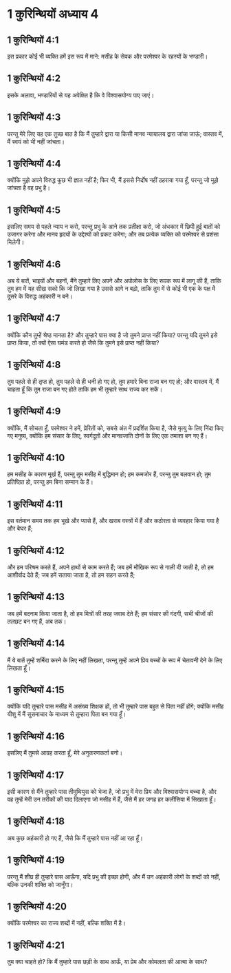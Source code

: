 # 1 कुरिन्थियों अध्याय 4

## 1 कुरिन्थियों 4:1

इस प्रकार कोई भी व्यक्ति हमें इस रूप में माने: मसीह के सेवक और परमेश्वर के रहस्यों के भण्डारी।

## 1 कुरिन्थियों 4:2

इसके अलावा, भण्डारियों से यह अपेक्षित है कि वे विश्वासयोग्य पाए जाएं।

## 1 कुरिन्थियों 4:3

परन्तु मेरे लिए यह एक तुच्छ बात है कि मैं तुम्हारे द्वारा या किसी मानव न्यायालय द्वारा जांचा जाऊं; वास्तव में, मैं स्वयं को भी नहीं जांचता।

## 1 कुरिन्थियों 4:4

क्योंकि मुझे अपने विरुद्ध कुछ भी ज्ञात नहीं है; फिर भी, मैं इससे निर्दोष नहीं ठहराया गया हूँ, परन्तु जो मुझे जांचता है वह प्रभु है।

## 1 कुरिन्थियों 4:5

इसलिए समय से पहले न्याय न करो, परन्तु प्रभु के आने तक प्रतीक्षा करो, जो अंधकार में छिपी हुई बातों को उजागर करेगा और मानव हृदयों के उद्देश्यों को प्रकट करेगा; और तब प्रत्येक व्यक्ति को परमेश्वर से प्रशंसा मिलेगी।

## 1 कुरिन्थियों 4:6

अब ये बातें, भाइयों और बहनों, मैंने तुम्हारे लिए अपने और अपोलोस के लिए रूपक रूप में लागू की हैं, ताकि तुम हम में यह सीख सको कि जो लिखा गया है उससे आगे न बढ़ो, ताकि तुम में से कोई भी एक के पक्ष में दूसरे के विरुद्ध अहंकारी न बने।

## 1 कुरिन्थियों 4:7

क्योंकि कौन तुम्हें श्रेष्ठ मानता है? और तुम्हारे पास क्या है जो तुमने प्राप्त नहीं किया? परन्तु यदि तुमने इसे प्राप्त किया, तो क्यों ऐसा घमंड करते हो जैसे कि तुमने इसे प्राप्त नहीं किया?

## 1 कुरिन्थियों 4:8

तुम पहले से ही तृप्त हो, तुम पहले से ही धनी हो गए हो, तुम हमारे बिना राजा बन गए हो; और वास्तव में, मैं चाहता हूँ कि तुम राजा बन गए होते ताकि हम भी तुम्हारे साथ राज्य कर सकें।

## 1 कुरिन्थियों 4:9

क्योंकि, मैं सोचता हूँ, परमेश्वर ने हमें, प्रेरितों को, सबसे अंत में प्रदर्शित किया है, जैसे मृत्यु के लिए निंदा किए गए मनुष्य, क्योंकि हम संसार के लिए, स्वर्गदूतों और मानवजाति दोनों के लिए एक तमाशा बन गए हैं।

## 1 कुरिन्थियों 4:10

हम मसीह के कारण मूर्ख हैं, परन्तु तुम मसीह में बुद्धिमान हो; हम कमजोर हैं, परन्तु तुम बलवान हो; तुम प्रतिष्ठित हो, परन्तु हम बिना सम्मान के हैं।

## 1 कुरिन्थियों 4:11

इस वर्तमान समय तक हम भूखे और प्यासे हैं, और खराब वस्त्रों में हैं और कठोरता से व्यवहार किया गया है और बेघर हैं;

## 1 कुरिन्थियों 4:12

और हम परिश्रम करते हैं, अपने हाथों से काम करते हैं; जब हमें मौखिक रूप से गाली दी जाती है, तो हम आशीर्वाद देते हैं; जब हमें सताया जाता है, तो हम सहन करते हैं;

## 1 कुरिन्थियों 4:13

जब हमें बदनाम किया जाता है, तो हम मित्रों की तरह जवाब देते हैं; हम संसार की गंदगी, सभी चीजों की तलछट बन गए हैं, अब तक।

## 1 कुरिन्थियों 4:14

मैं ये बातें तुम्हें शर्मिंदा करने के लिए नहीं लिखता, परन्तु तुम्हें अपने प्रिय बच्चों के रूप में चेतावनी देने के लिए लिखता हूँ।

## 1 कुरिन्थियों 4:15

क्योंकि यदि तुम्हारे पास मसीह में असंख्य शिक्षक हों, तो भी तुम्हारे पास बहुत से पिता नहीं होंगे; क्योंकि मसीह यीशु में मैं सुसमाचार के माध्यम से तुम्हारा पिता बन गया हूँ।

## 1 कुरिन्थियों 4:16

इसलिए मैं तुमसे आग्रह करता हूँ, मेरे अनुकरणकर्ता बनो।

## 1 कुरिन्थियों 4:17

इसी कारण से मैंने तुम्हारे पास तीमुथियुस को भेजा है, जो प्रभु में मेरा प्रिय और विश्वासयोग्य बच्चा है, और वह तुम्हें मेरी उन तरीकों की याद दिलाएगा जो मसीह में हैं, जैसे मैं हर जगह हर कलीसिया में सिखाता हूँ।

## 1 कुरिन्थियों 4:18

अब कुछ अहंकारी हो गए हैं, जैसे कि मैं तुम्हारे पास नहीं आ रहा हूँ।

## 1 कुरिन्थियों 4:19

परन्तु मैं शीघ्र ही तुम्हारे पास आऊँगा, यदि प्रभु की इच्छा होगी, और मैं उन अहंकारी लोगों के शब्दों को नहीं, बल्कि उनकी शक्ति को जानूँगा।

## 1 कुरिन्थियों 4:20

क्योंकि परमेश्वर का राज्य शब्दों में नहीं, बल्कि शक्ति में है।

## 1 कुरिन्थियों 4:21

तुम क्या चाहते हो? कि मैं तुम्हारे पास छड़ी के साथ आऊँ, या प्रेम और कोमलता की आत्मा के साथ?
